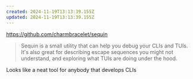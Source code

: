 ```yaml
---
created: 2024-11-19T13:13:39.155Z
updated: 2024-11-19T13:13:39.155Z
---
```

https://github.com/charmbracelet/sequin

> Sequin is a small utility that can help you debug your CLIs and TUIs. It's also great for describing escape sequences you might not understand, and exploring what TUIs are doing under the hood.

Looks like a neat tool for anybody that develops CLIs